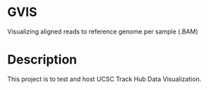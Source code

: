 # GVIS
Visualizing aligned reads to reference genome per sample (.BAM) 
# Description
This project is to test and host UCSC Track Hub Data Visualization. 
